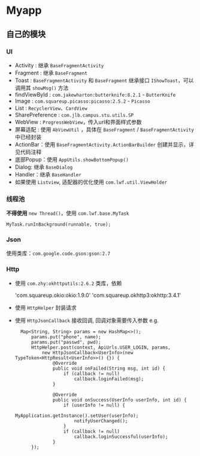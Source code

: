 # Myapp

## 自己的模块

### UI
* Activity : 继承 `BaseFragmentActivity`
* Fragment : 继承 `BaseFragment`
* Toast : `BaseFragmentActivity` 和 `BaseFragment` 继承接口 `IShowToast`，可以调用其 `showMsg()` 方法
* findViewById : `com.jakewharton:butterknife:8.2.1` - `ButterKnife`
* Image : `com.squareup.picasso:picasso:2.5.2` - `Picasso`
* List : `RecyclerView`、`CardView`
* SharePreference : `com.jlb.campus.stu.utils.SP`
* WebView : `ProgressWebView`，传入url和界面样式参数
* 屏幕适配 : 使用 `AbViewUtil` ，具体在 `BaseFragment` / `BaseFragmentActivity` 中已经封装
* ActionBar：使用 `BaseFragmentActivity.ActionBarBuilder` 创建并显示，详见代码注释
* 底部Popup：使用 `AppUtils.showBottomPopup()`
* Dialog: 继承 `BaseDialog`
* Handler：继承 `BaseHandler`
* 如果使用 `Listview`, 适配器的优化使用 `com.lwf.util.ViewHolder`

### 线程池
**不得使用** `new Thread()`，使用 `com.lwf.base.MyTask`
    
    MyTask.runInBackground(runnable, true);
    
### Json
使用类库：`com.google.code.gson:gson:2.7`

### Http

* 使用 `com.zhy:okhttputils:2.6.2` 类库，依赖

    'com.squareup.okio:okio:1.9.0'
    'com.squareup.okhttp3:okhttp:3.4.1'
* 使用 `HttpHelper` 封装请求
* 使用 `HttpJsonCallback` 接收回调, 回调对象需要传入参数 e.g.

        Map<String, String> params = new HashMap<>();
            params.put("phone", name);
            params.put("passwd", pwd);
            HttpHelper.post(context, ApiUrls.USER_LOGIN, params,
                new HttpJsonCallback<UserInfo>(new TypeToken<HttpResult<UserInfo>>() {}) {
                    @Override
                    public void onFailed(String msg, int id) {
                        if (callback != null)
                            callback.loginFailed(msg);
                    }

                    @Override
                    public void onSuccess(UserInfo userInfo, int id) {
                        if (userInfo != null) {
                            MyApplication.getInstance().setUser(userInfo);
                            notifyUserChanged();
                        }
                        if (callback != null)
                            callback.loginSuccessful(userInfo);
                    }
            });